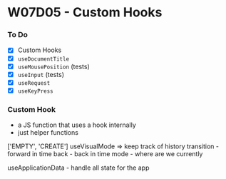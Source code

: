 # W07D05 - Custom Hooks

### To Do
- [x] Custom Hooks
- [x] `useDocumentTitle`
- [x] `useMousePosition` (tests)
- [x] `useInput` (tests)
- [x] `useRequest`
- [x] `useKeyPress`

### Custom Hook
* a JS function that uses a hook internally
* just helper functions

['EMPTY', 'CREATE']
useVisualMode => keep track of history
transition - forward in time
back - back in time
mode - where are we currently

useApplicationData - handle all state for the app

















